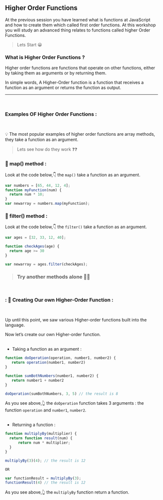 ## Higher Order Functions
At the previous session you have learned what is functions at JavaScript and how to create them which called first order functions.
At this workshop you will study an advanced thing relates to functions called higher Order Functions.
 
 > Lets Start 😀

### What is Higher Order Functions ?

Higher order functions are functions that operate on other functions, either by taking them as arguments or by returning them.

In simple words, A Higher-Order function is a function that receives a function as an argument or returns the function as output.
<hr><br>

### Examples OF Higher Order Functions :
<br>

💡 The most popular examples of higher order functions are array methods, they take a function as an argument.

> Lets see how do they work ❓❓

### 🔹 map() method : 

Look at the code below,👇 the `map()` take a function as an argument.

```javascript
var numbers = [65, 44, 12, 4];
function myFunction(num) {
  return num * 10;
}
var newarray = numbers.map(myFunction);
```

### 🔹 filter() method : 

Look at the code below,👇 the `filter()` take a function as an argument.

```javascript
var ages = [32, 33, 12, 40];

function checkAges(age) {
  return age >= 30
}

var newarray = ages.filter(checkAges);
```

> ### Try another methods alone 👨‍💻
<br>

### :	🔸  Creating Our own Higher-Order Function :
<br>

Up until this point, we saw various Higher-order functions built into the language.

 Now let’s create our own Higher-order function.
 <br><br>

 * Taking a function as an argument : 

 ```javascript
 function doOperation(operation, number1, number2) {
    return operation(number1, number2)
}

function sumBothNumbers(number1, number2) {
    return number1 + number2
}

doOperation(sumBothNumbers, 3, 5) // the result is 8
 ```
  As you see above,👆  the `doOperation` function takes 3 arguments :  the function `operation` and `number1`, `number2`.
  <br><br>


  * Returning a function : 

  ```javascript
  function multiplyBy(multiplier) {
    return function result(num) {
        return num * multiplier;
    }
}

 multiplyBy(3)(4); // the result is 12

 OR 

 var functionResult = multiplyBy(3);
 functionResult(4) // the result is 12
```
  As you see above,👆  the `multiplyBy` function return a function.


